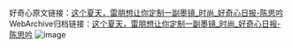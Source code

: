 好奇心原文链接：[这个夏天，雷朋想让你定制一副墨镜_时尚_好奇心日报-陈思吟](https://www.qdaily.com/articles/1481.html)
WebArchive归档链接：[这个夏天，雷朋想让你定制一副墨镜_时尚_好奇心日报-陈思吟](http://web.archive.org/web/20190623145911/https://www.qdaily.com/articles/1481.html)
![image](http://ww3.sinaimg.cn/large/007d5XDply1g3v4georb8j30u032l7wh)